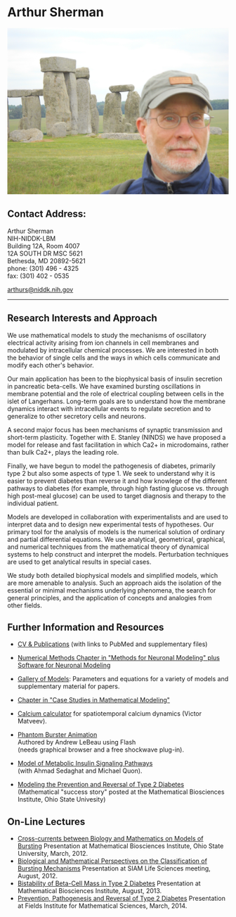 # Arthur Sherman

<p style="text-align:center;">
<img src="Henge.jpg" alt="Photo of A_S"  style="width: 300"/>
</p>


## Contact Address:

<addr>  
Arthur Sherman<br>
NIH-NIDDK-LBM<br>
Building 12A, Room 4007<br>
12A SOUTH DR MSC 5621<br>
Bethesda, MD 20892-5621<br>
phone: (301) 496 - 4325<br>
fax: (301) 402 - 0535<br>


[arthurs@niddk.nih.gov](mailto:arthurs@niddk.nih.gov)

* * *

## Research Interests and Approach

We use mathematical models to study the mechanisms of oscillatory electrical activity arising from ion channels in cell membranes and modulated by intracellular chemical processes. We are interested in both the behavior of single cells and the ways in which cells communicate and modify each other's behavior.

Our main application has been to the biophysical basis of insulin secretion in pancreatic beta-cells. We have examined bursting oscillations in membrane potential and the role of electrical coupling between cells in the islet of Langerhans. Long-term goals are to understand how the membrane dynamics interact with intracellular events to regulate secretion and to generalize to other secretory cells and neurons.

A second major focus has been mechanisms of synaptic transmission and short-term plasticity. Together with E. Stanley (NINDS) we have proposed a model for release and fast facilitation in which Ca2+ in microdomains, rather than bulk Ca2+, plays the leading role.

Finally, we have begun to model the pathogenesis of diabetes, primarily type 2 but also some aspects of type 1. We seek to understand why it is easier to prevent diabetes than reverse it and how knowlege of the different pathways to diabetes (for example, through high fasting glucose vs. through high post-meal glucose) can be used to target diagnosis and therapy to the individual patient.

Models are developed in collaboration with experimentalists and are used to interpret data and to design new experimental tests of hypotheses. Our primary tool for the analysis of models is the numerical solution of ordinary and partial differential equations. We use analytical, geometrical, graphical, and numerical techniques from the mathematical theory of dynamical systems to help construct and interpret the models. Perturbation techniques are used to get analytical results in special cases.

We study both detailed biophysical models and simplified models, which are more amenable to analysis. Such an approach aids the isolation of the essential or minimal mechanisms underlying phenomena, the search for general principles, and the application of concepts and analogies from other fields.

## Further Information and Resources

*   [CV & Publications](https://github.com/artielbm/CV/blob/master/CV.md) (with links to PubMed and supplementary files)
*   [Numerical Methods Chapter in "Methods for Neuronal Modeling" plus Software for Neuronal Modeling](http://mrb.niddk.nih.gov/sherman/Numerics.html)
*   [Gallery of Models](http://mrb.niddk.nih.gov/sherman/gallery/index.html): Parameters and equations for a variety of models and supplementary material for papers.
*   [Chapter in "Case Studies in Mathematical Modeling"](http://mrb.niddk.nih.gov/sherman/Utah.html)
*   [Calcium calculator](https://web.njit.edu/~matveev/) for spatiotemporal calcium dynamics (Victor Matveev).  

*   [Phantom Burster Animation](http://mrb.niddk.nih.gov/sherman/phantoms/phantom4.html)  
    Authored by Andrew LeBeau using Flash  
    (needs graphical browser and a free shockwave plug-in).
*   [Model of Metabolic Insulin Signaling Pathways](http://mrb.niddk.nih.gov/sherman/Insulin.html)  
    (with Ahmad Sedaghat and Michael Quon).
*   [Modeling the Prevention and Reversal of Type 2 Diabetes](https://mbi.osu.edu/resources/success-stories/modeling-prevention-and-reversal-type-2-diabetes/)  
    (Mathematical "success story" posted at the Mathematical Biosciences Institute, Ohio State Univesity)

## On-Line Lectures


*   [Cross-currents between Biology and Mathematics on Models of Bursting](https://video.mbi.ohio-state.edu/video/player/?id=338) Presentation at Mathematical Biosciences Institute, Ohio State University, March, 2012.
*   [Biological and Mathematical Perspectives on the Classification of Bursting Mechanisms](https://www.pathlms.com/siam/courses/2724/sections/3618) Presentation at SIAM Life Sciences meeting, August, 2012.
*   [Bistability of Beta-Cell Mass in Type 2 Diabetes](https://mbi.osu.edu/video/player/?id=2741&title=Bistability+of+Beta+Cell+Mass+in+Diabetes) Presentation at Mathematical Biosciences Institute, August, 2013.
*   [Prevention, Pathogenesis and Reversal of Type 2 Diabetes](http://www.fields.utoronto.ca/video-archive/2014/03/259-3080) Presentation at Fields Institute for Mathematical Sciences, March, 2014.

